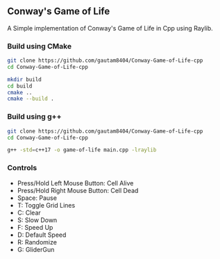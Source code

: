 ## Conway's Game of Life

A Simple implementation of Conway's Game of Life in Cpp using Raylib.

### Build using CMake

```bash
git clone https://github.com/gautam8404/Conway-Game-of-Life-cpp
cd Conway-Game-of-Life-cpp

mkdir build
cd build
cmake ..
cmake --build .
```

### Build using g++

```bash
git clone https://github.com/gautam8404/Conway-Game-of-Life-cpp
cd Conway-Game-of-Life-cpp

g++ -std=c++17 -o game-of-life main.cpp -lraylib
```

### Controls

-  Press/Hold Left Mouse Button: Cell Alive
-  Press/Hold Right Mouse Button: Cell Dead
-  Space: Pause
-  T: Toggle Grid Lines
-  C: Clear
-  S: Slow Down
-  F: Speed Up
-  D: Default Speed
-  R: Randomize
-  G: GliderGun